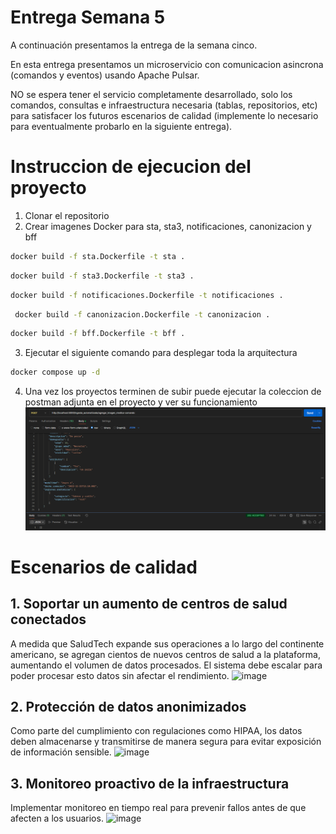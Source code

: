 # Entrega Semana 5

A continuación presentamos la entrega de la semana cinco.

En esta entrega presentamos un microservicio con comunicacion asincrona (comandos y eventos) usando Apache Pulsar.

NO se espera tener el servicio completamente desarrollado, solo los comandos, consultas e infraestructura necesaria (tablas, repositorios, etc) para satisfacer los futuros escenarios de calidad (implemente lo necesario para eventualmente probarlo en la siguiente entrega).

# Instruccion de ejecucion del proyecto

1. Clonar el repositorio
2. Crear imagenes Docker para sta, sta3, notificaciones, canonizacion y bff
```bash
docker build -f sta.Dockerfile -t sta .
```
```bash
docker build -f sta3.Dockerfile -t sta3 .
```
```bash
docker build -f notificaciones.Dockerfile -t notificaciones .
```
```bash
 docker build -f canonizacion.Dockerfile -t canonizacion .
```
```bash
docker build -f bff.Dockerfile -t bff .
```
3. Ejecutar el siguiente comando para desplegar toda la arquitectura
```bash
docker compose up -d
```
4. Una vez los proyectos terminen de subir puede ejecutar la coleccion de postman adjunta en el proyecto y ver su funcionamiento
![img.png](img.png)

# Escenarios de calidad

## 1. Soportar un aumento de centros de salud conectados
A medida que SaludTech expande sus operaciones a lo largo del continente americano, se agregan cientos de nuevos centros de salud a la plataforma, aumentando el volumen de datos procesados. El sistema debe escalar para poder procesar esto datos sin afectar el rendimiento.
![image](https://github.com/user-attachments/assets/744cfcc8-923c-414c-8444-64c70441b84e)

## 2. Protección de datos anonimizados
Como parte del cumplimiento con regulaciones como HIPAA, los datos deben almacenarse y transmitirse de manera segura para evitar exposición de información sensible.
![image](https://github.com/user-attachments/assets/21554302-c34b-423a-9910-2f3aca2ad0a2)

## 3. Monitoreo proactivo de la infraestructura
Implementar monitoreo en tiempo real para prevenir fallos antes de que afecten a los usuarios.
![image](https://github.com/user-attachments/assets/515b6fe6-8cf4-4f18-bf1a-8f544e2b86fa)









